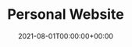 ---
title: Personal Website
date: 2021-08-01T00:00:00+00:00
stack: [ gatsbyjs, javascript, html, tailwindcss ]
video_name: this_site.mp4
description: This might seem like a bit of a cop out, including the website I have built to house my projects as a project on the same website, but stay with me on this. Every project I have undertaken is a new learning experience and this one is no different. Though building this website I have learnt the syntax and fundermentals of JavaScript, developed a solid understanding of the Gatsby framework and other static site generators, and been introduced to basics of React, a framework that I will pursure learning furthur. Thank you for indulging me. The website in the video below is the first version and has since been updated.
github: https://github.com/TobiBrady/gatsby_personal_website
---